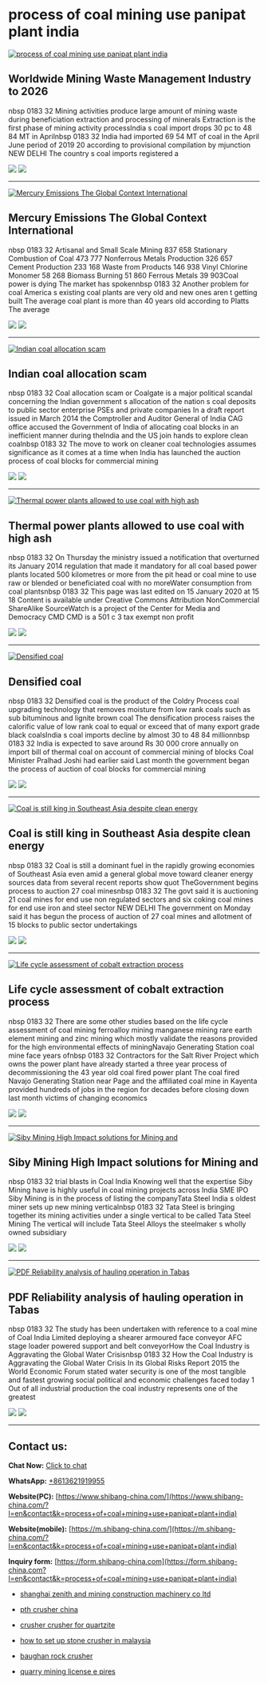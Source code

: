 # process of coal mining use panipat plant india

<a href="https://swt.shibang-china.com/?l=en&img&k=process+of+coal+mining+use+panipat+plant+india" target="_blank">![process of coal mining use panipat plant india](http://static.shibang-china.com/all-800x300/1021.jpg)</a>

## Worldwide Mining Waste Management Industry to 2026
nbsp 0183 32 Mining activities produce large amount of mining waste during beneficiation extraction and processing of minerals Extraction is the first phase of mining activity processIndia s coal import drops 30 pc to 48 84 MT in Aprilnbsp 0183 32 India had imported 69 54 MT of coal in the April June period of 2019 20 according to provisional compilation by mjunction NEW DELHI The country s coal imports registered a


<a href="https://whatsapp.shibangsoft.com/WhatsApp.php" target="_blank" title="WhatsApp">![](http://static.shibang-china.com/icon/whatsapp.png)</a> <a href="https://swt.shibang-china.com/?l=en&icon&k=process+of+coal+mining+use+panipat+plant+india" target="_blank">![](http://static.shibang-china.com/icon/chat-en.png)</a>

---

<a href="https://swt.shibang-china.com/?l=en&img&k=process+of+coal+mining+use+panipat+plant+india" target="_blank">![Mercury Emissions The Global Context International](http://static.shibang-china.com/all-800x300/533.jpg)</a>

## Mercury Emissions The Global Context International
nbsp 0183 32 Artisanal and Small Scale Mining 837 658 Stationary Combustion of Coal 473 777 Nonferrous Metals Production 326 657 Cement Production 233 168 Waste from Products 146 938 Vinyl Chlorine Monomer 58 268 Biomass Burning 51 860 Ferrous Metals 39 903Coal power is dying The market has spokennbsp 0183 32 Another problem for coal America s existing coal plants are very old and new ones aren t getting built The average coal plant is more than 40 years old according to Platts The average


<a href="https://whatsapp.shibangsoft.com/WhatsApp.php" target="_blank" title="WhatsApp">![](http://static.shibang-china.com/icon/whatsapp.png)</a> <a href="https://swt.shibang-china.com/?l=en&icon&k=process+of+coal+mining+use+panipat+plant+india" target="_blank">![](http://static.shibang-china.com/icon/chat-en.png)</a>

---

<a href="https://swt.shibang-china.com/?l=en&img&k=process+of+coal+mining+use+panipat+plant+india" target="_blank">![Indian coal allocation scam](http://static.shibang-china.com/all-800x300/207.jpg)</a>

## Indian coal allocation scam
nbsp 0183 32 Coal allocation scam or Coalgate is a major political scandal concerning the Indian government s allocation of the nation s coal deposits to public sector enterprise PSEs and private companies In a draft report issued in March 2014 the Comptroller and Auditor General of India CAG office accused the Government of India of allocating coal blocks in an inefficient manner during theIndia and the US join hands to explore clean coalnbsp 0183 32 The move to work on cleaner coal technologies assumes significance as it comes at a time when India has launched the auction process of coal blocks for commercial mining


<a href="https://whatsapp.shibangsoft.com/WhatsApp.php" target="_blank" title="WhatsApp">![](http://static.shibang-china.com/icon/whatsapp.png)</a> <a href="https://swt.shibang-china.com/?l=en&icon&k=process+of+coal+mining+use+panipat+plant+india" target="_blank">![](http://static.shibang-china.com/icon/chat-en.png)</a>

---

<a href="https://swt.shibang-china.com/?l=en&img&k=process+of+coal+mining+use+panipat+plant+india" target="_blank">![Thermal power plants allowed to use coal with high ash](http://static.shibang-china.com/all-800x300/727.jpg)</a>

## Thermal power plants allowed to use coal with high ash
nbsp 0183 32 On Thursday the ministry issued a notification that overturned its January 2014 regulation that made it mandatory for all coal based power plants located 500 kilometres or more from the pit head or coal mine to use raw or blended or beneficiated coal with no moreWater consumption from coal plantsnbsp 0183 32 This page was last edited on 15 January 2020 at 15 18 Content is available under Creative Commons Attribution NonCommercial ShareAlike SourceWatch is a project of the Center for Media and Democracy CMD CMD is a 501 c 3 tax exempt non profit


<a href="https://whatsapp.shibangsoft.com/WhatsApp.php" target="_blank" title="WhatsApp">![](http://static.shibang-china.com/icon/whatsapp.png)</a> <a href="https://swt.shibang-china.com/?l=en&icon&k=process+of+coal+mining+use+panipat+plant+india" target="_blank">![](http://static.shibang-china.com/icon/chat-en.png)</a>

---

<a href="https://swt.shibang-china.com/?l=en&img&k=process+of+coal+mining+use+panipat+plant+india" target="_blank">![Densified coal](http://static.shibang-china.com/all-800x300/59.jpg)</a>

## Densified coal
nbsp 0183 32 Densified coal is the product of the Coldry Process coal upgrading technology that removes moisture from low rank coals such as sub bituminous and lignite brown coal The densification process raises the calorific value of low rank coal to equal or exceed that of many export grade black coalsIndia s coal imports decline by almost 30 to 48 84 millionnbsp 0183 32 India is expected to save around Rs 30 000 crore annually on import bill of thermal coal on account of commercial mining of blocks Coal Minister Pralhad Joshi had earlier said Last month the government began the process of auction of coal blocks for commercial mining


<a href="https://whatsapp.shibangsoft.com/WhatsApp.php" target="_blank" title="WhatsApp">![](http://static.shibang-china.com/icon/whatsapp.png)</a> <a href="https://swt.shibang-china.com/?l=en&icon&k=process+of+coal+mining+use+panipat+plant+india" target="_blank">![](http://static.shibang-china.com/icon/chat-en.png)</a>

---

<a href="https://swt.shibang-china.com/?l=en&img&k=process+of+coal+mining+use+panipat+plant+india" target="_blank">![Coal is still king in Southeast Asia despite clean energy](http://static.shibang-china.com/all-800x300/1450.jpg)</a>

## Coal is still king in Southeast Asia despite clean energy
nbsp 0183 32 Coal is still a dominant fuel in the rapidly growing economies of Southeast Asia even amid a general global move toward cleaner energy sources data from several recent reports show quot TheGovernment begins process to auction 27 coal minesnbsp 0183 32 The govt said it is auctioning 21 coal mines for end use non regulated sectors and six coking coal mines for end use iron and steel sector NEW DELHI The government on Monday said it has begun the process of auction of 27 coal mines and allotment of 15 blocks to public sector undertakings


<a href="https://whatsapp.shibangsoft.com/WhatsApp.php" target="_blank" title="WhatsApp">![](http://static.shibang-china.com/icon/whatsapp.png)</a> <a href="https://swt.shibang-china.com/?l=en&icon&k=process+of+coal+mining+use+panipat+plant+india" target="_blank">![](http://static.shibang-china.com/icon/chat-en.png)</a>

---

<a href="https://swt.shibang-china.com/?l=en&img&k=process+of+coal+mining+use+panipat+plant+india" target="_blank">![Life cycle assessment of cobalt extraction process](http://static.shibang-china.com/all-800x300/862.jpg)</a>

## Life cycle assessment of cobalt extraction process
nbsp 0183 32 There are some other studies based on the life cycle assessment of coal mining ferroalloy mining manganese mining rare earth element mining and zinc mining which mostly validate the reasons provided for the high environmental effects of miningNavajo Generating Station coal mine face years ofnbsp 0183 32 Contractors for the Salt River Project which owns the power plant have already started a three year process of decommissioning the 43 year old coal fired power plant The coal fired Navajo Generating Station near Page and the affiliated coal mine in Kayenta provided hundreds of jobs in the region for decades before closing down last month victims of changing economics


<a href="https://whatsapp.shibangsoft.com/WhatsApp.php" target="_blank" title="WhatsApp">![](http://static.shibang-china.com/icon/whatsapp.png)</a> <a href="https://swt.shibang-china.com/?l=en&icon&k=process+of+coal+mining+use+panipat+plant+india" target="_blank">![](http://static.shibang-china.com/icon/chat-en.png)</a>

---

<a href="https://swt.shibang-china.com/?l=en&img&k=process+of+coal+mining+use+panipat+plant+india" target="_blank">![Siby Mining High Impact solutions for Mining and](http://static.shibang-china.com/all-800x300/988.jpg)</a>

## Siby Mining High Impact solutions for Mining and
nbsp 0183 32 trial blasts in Coal India Knowing well that the expertise Siby Mining have is highly useful in coal mining projects across India SME IPO Siby Mining is in the process of listing the companyTata Steel India s oldest miner sets up new mining verticalnbsp 0183 32 Tata Steel is bringing together its mining activities under a single vertical to be called Tata Steel Mining The vertical will include Tata Steel Alloys the steelmaker s wholly owned subsidiary


<a href="https://whatsapp.shibangsoft.com/WhatsApp.php" target="_blank" title="WhatsApp">![](http://static.shibang-china.com/icon/whatsapp.png)</a> <a href="https://swt.shibang-china.com/?l=en&icon&k=process+of+coal+mining+use+panipat+plant+india" target="_blank">![](http://static.shibang-china.com/icon/chat-en.png)</a>

---

<a href="https://swt.shibang-china.com/?l=en&img&k=process+of+coal+mining+use+panipat+plant+india" target="_blank">![PDF Reliability analysis of hauling operation in Tabas](http://static.shibang-china.com/all-800x300/1254.jpg)</a>

## PDF Reliability analysis of hauling operation in Tabas
nbsp 0183 32 The study has been undertaken with reference to a coal mine of Coal India Limited deploying a shearer armoured face conveyor AFC stage loader powered support and belt conveyorHow the Coal Industry is Aggravating the Global Water Crisisnbsp 0183 32 How the Coal Industry is Aggravating the Global Water Crisis In its Global Risks Report 2015 the World Economic Forum stated water security is one of the most tangible and fastest growing social political and economic challenges faced today 1 Out of all industrial production the coal industry represents one of the greatest


<a href="https://whatsapp.shibangsoft.com/WhatsApp.php" target="_blank" title="WhatsApp">![](http://static.shibang-china.com/icon/whatsapp.png)</a> <a href="https://swt.shibang-china.com/?l=en&icon&k=process+of+coal+mining+use+panipat+plant+india" target="_blank">![](http://static.shibang-china.com/icon/chat-en.png)</a>

---
## Contact us:

**Chat Now:** [Click to chat](https://swt.shibang-china.com?l=en&contact&k=process+of+coal+mining+use+panipat+plant+india)

**WhatsApp:**  [+8613621919955](https://whatsapp.shibangsoft.com/WhatsApp.php)

**Website(PC):** [https://www.shibang-china.com/](https://www.shibang-china.com/?l=en&contact&k=process+of+coal+mining+use+panipat+plant+india)

**Website(mobile):** [https://m.shibang-china.com/](https://m.shibang-china.com/?l=en&contact&k=process+of+coal+mining+use+panipat+plant+india)

**Inquiry form:** [https://form.shibang-china.com](https://form.shibang-china.com?l=en&contact&k=process+of+coal+mining+use+panipat+plant+india)

* [shanghai zenith and mining construction machinery co ltd](../164/shanghai%20zenith%20and%20mining%20construction%20machinery%20co%20ltd.md)

* [pth crusher china](../168/pth%20crusher%20china.md)

* [crusher crusher for quartzite](../170/crusher%20crusher%20for%20quartzite.md)

* [how to set up stone crusher in malaysia](../170/how%20to%20set%20up%20stone%20crusher%20in%20malaysia.md)

* [baughan rock crusher](../168/baughan%20rock%20crusher.md)

* [quarry mining license e pires](../168/quarry%20mining%20license%20e%20pires.md)